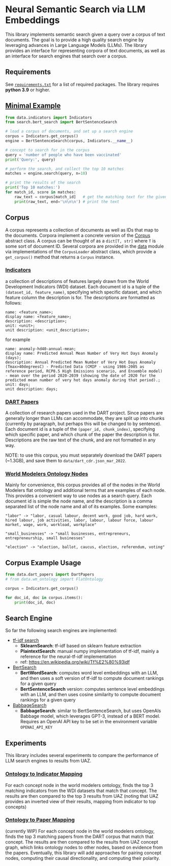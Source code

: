 # Neural Semantic Search via LLM Embeddings

This library implements semantic search given a query over a corpus of text documents. The goal is to provide a high quality search engine by leveraging advances in Large Language Models (LLMs). The library provides an interface for representing corpora of text documents, as well as an interface for search engines that search over a corpus. 

## Requirements
See [`requirements.txt`](requirements.txt) for a list of required packages. The library requires **python 3.9** or higher.


## [Minimal Example](minimal_example.py)
```python
from data.indicators import Indicators
from search.bert_search import BertSentenceSearch

# load a corpus of documents, and set up a search engine
corpus = Indicators.get_corpus()
engine = BertSentenceSearch(corpus, Indicators.__name__)

# concept to search for in the corpus
query = 'number of people who have been vaccinated'
print('Query:', query)

# perform the search, and collect the top 10 matches
matches = engine.search(query, n=10)

# print the results of the search
print('Top 10 matches:')
for match_id, score in matches:
    raw_text = corpus[match_id]   # get the matching text for the given id
    print(raw_text, end='\n\n\n') # print the text
```

## Corpus
A corpus represents a collection of documents as well as IDs that map to the documents. Corpora implement a concrete version of the [Corpus](data/corpora.py) abstract class. A corpus can be thought of as a `dict[T, str]` where `T` is some sort of document ID. Several corpora are provided in the [data](data/) module via implementations of the `CorpusLoader` abstract class, which provide a `get_corpus()` method that returns a `Corpus` instance.

### [Indicators](data/indicators.py)
a collection of descriptions of features largely drawn from the World Development Indicators (WDI) dataset. Each document id is a tuple of the `(dataset_id, feature_name)`, specifying which specific dataset, and which feature column the description is for. The descriptions are formatted as follows:
```
name: <feature_name>;
display name: <feature_name>;
description: <description>;
unit: <unit>;
unit description: <unit_description>;
```

for example
```
name: anomaly-hd40-annual-mean;
display name: Predicted Annual Mean Number of Very Hot Days Anomaly (days);
description: Annual Predicted Mean Number of Very Hot Days Anomaly (Tmax>40degreesC) - Predicted Data (CMIP - using 1986-2005 as reference period, RCP8.5 High Emissions scenario, and Ensemble model) - mean over the period 2020-2039 (showing the date of 2020 for the predicted mean number of very hot days anomaly during that period).;
unit: days;
unit description: days;
```

### [DART Papers](data/dart_papers.py)
A collection of research papers used in the DART project. Since papers are generally longer than LLMs can accommodate, they are split up into chunks (currently by paragraph, but perhaps this will be changed to by sentence). Each document id is a tuple of the `(paper_id, chunk_index)`, specifying which specific paper, and which chunk of the paper the description is for. Descriptions are the raw text of the chunk, and are not formatted in any way.

NOTE: to use this corpus, you must separately download the DART papers (~1.3GB), and save them to `data/dart_cdr.json_mar_2022`.

### [World Modelers Ontology Nodes](data/wm_ontology.py)
Mainly for convenience, this corpus provides all of the nodes in the World Modelers flat ontology and additional terms that are examples of each node. This provides a convenient way to use nodes as a search query. Each document id is simple the node name, and the description is a comma separated list of the node name and all of its examples. Some examples:
```
"labor" -> "labor, casual labour, decent work, good job, hard work, hired labour, job activities, labor, labour, labour force, labour market, wage, work, workload, workplace"

"small_businesses" -> "small businesses, entrepreneurs, entrepreneurship, small businesses"

"election" -> "election, ballot, caucus, election, referendum, voting"
```


## Corpus Example Usage
```python
from data.dart_papers import DartPapers
# from data.wm_ontology import FlatOntology

corpus = Indicators.get_corpus()

for doc_id, doc in corpus.items():
    print(doc_id, doc)
```

## Search Engine
So far the following search engines are implemented:
- [tf-idf search](search/tf_idf_search.py) 
  - **SklearnSearch**: tf-idf based on sklearn feature extraction
  - **PlaintextSearch**: manual numpy implementation of tf-idf, mainly a reference for the neural-tf-idf implementation
  - ref: https://en.wikipedia.org/wiki/Tf%E2%80%93idf
- [BertSearch](search/bert_search.py)
  - **BertWordSearch**: computes word level embeddings with an LLM, and then uses a soft version of tf-idf to compute document rankings for a given query
  - **BertSentenceSearch** version: computes sentence level embeddings with an LLM, and then uses cosine similarity to compute document rankings for a given query
- [BabbageSearch](search/babbage_search.py)
  - **BabbageSearch**: similar to BertSentenceSearch, but uses OpenAIs Babbage model, which leverages GPT-3, instead of a BERT model. Requires an OpenAI API key to be set in the environment variable `OPENAI_API_KEY`

## Experiments
This library includes several experiments to compare the performance of LLM search engines to results from UAZ.

### [Ontology to Indicator Mapping](experiments/uaz_indicators_comparison.py)
For each concept node in the world modelers ontology, finds the top 3 matching indicators from the WDI datasets that match that concept. The results are then compared to the top 3 results from UAZ (noting that UAZ provides an inverted view of their results, mapping from indicator to top concepts)

### [Ontology to Paper Mapping](experiments/uaz_documents_comparison.py)
(currently WIP) For each concept node in the world modelers ontology, finds the top 3 matching papers from the DART corpus that match that concept. The results are then compared to the results from UAZ concept graph, which links ontology nodes to other nodes, based on evidence from the papers. Eventually, this library will add approaches for pairing concept nodes, computing their causal directionality, and computing their polarity.
